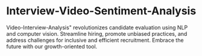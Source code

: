# Interview-Video-Sentiment-Analysis
Video-Interview-Analysis" revolutionizes candidate evaluation using NLP and computer vision. Streamline hiring, promote unbiased practices, and address challenges for inclusive and efficient recruitment. Embrace the future with our growth-oriented tool.
